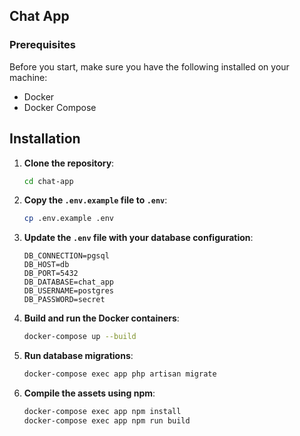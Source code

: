 

## Chat App

### Prerequisites

Before you start, make sure you have the following installed on your machine:

- Docker
- Docker Compose

## Installation

1. **Clone the repository**:

    ```bash
    cd chat-app
    ```

2. **Copy the `.env.example` file to `.env`**:

    ```bash
    cp .env.example .env
    ```

3. **Update the `.env` file with your database configuration**:

    ```env
    DB_CONNECTION=pgsql
    DB_HOST=db
    DB_PORT=5432
    DB_DATABASE=chat_app
    DB_USERNAME=postgres
    DB_PASSWORD=secret
    ```

4. **Build and run the Docker containers**:

    ```bash
    docker-compose up --build
    ```

5. **Run database migrations**:
    ```bash
    docker-compose exec app php artisan migrate
    ```

6. **Compile the assets using npm**:

    ```bash
    docker-compose exec app npm install
    docker-compose exec app npm run build
    ```


